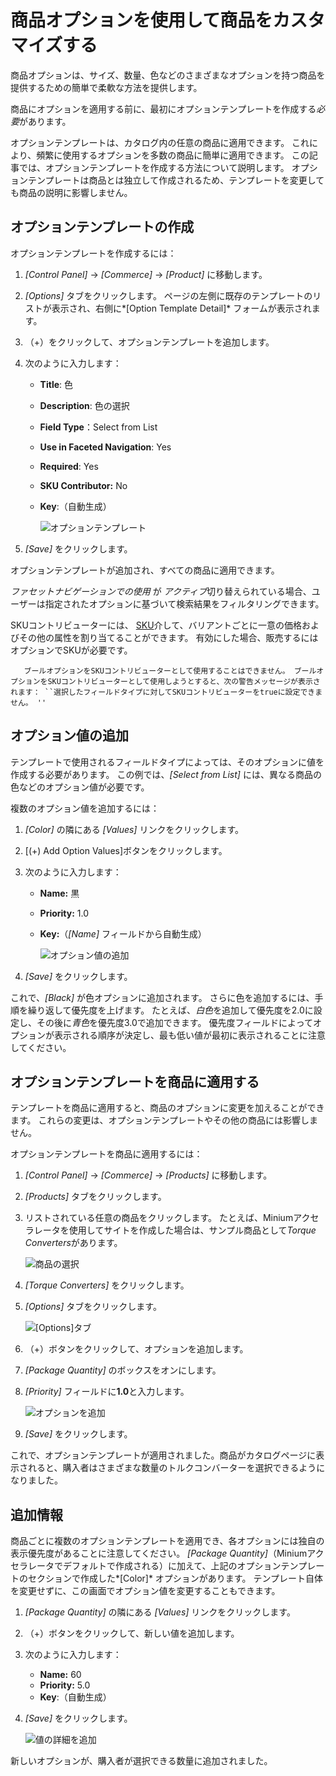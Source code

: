 # 商品オプションを使用して商品をカスタマイズする

商品オプションは、サイズ、数量、色などのさまざまなオプションを持つ商品を提供するための簡単で柔軟な方法を提供します。

商品にオプションを適用する前に、最初にオプションテンプレートを作成する*必要*があります。

オプションテンプレートは、カタログ内の任意の商品に適用できます。 これにより、頻繁に使用するオプションを多数の商品に簡単に適用できます。 この記事では、オプションテンプレートを作成する方法について説明します。 オプションテンプレートは商品とは独立して作成されるため、テンプレートを変更しても商品の説明に影響しません。

## オプションテンプレートの作成

オプションテンプレートを作成するには：

1.  *[Control Panel]* → *[Commerce]* → *[Product]* に移動します。

2.  *[Options]* タブをクリックします。 ページの左側に既存のテンプレートのリストが表示され、右側に*[Option Template Detail]* フォームが表示されます。

3.  （+）をクリックして、オプションテンプレートを追加します。

4.  次のように入力します：

      - **Title**: 色

      - **Description**: 色の選択

      - **Field Type**：Select from List

      - **Use in Faceted Navigation**: Yes

      - **Required**: Yes

      - **SKU Contributor:** No

      - **Key**:（自動生成）

        ![オプションテンプレート](./customizing-your-product-with-product-options/images/01.png)

5.  *[Save]* をクリックします。

オプションテンプレートが追加され、すべての商品に適用できます。

*ファセットナビゲーションでの使用* が *アクティブ*切り替えられている場合、ユーザーは指定されたオプションに基づいて検索結果をフィルタリングできます。

SKUコントリビューターには、 [SKU](./adding-skus-to-your-products.md)介して、バリアントごとに一意の価格およびその他の属性を割り当てることができます。 有効にした場合、販売するにはオプションでSKUが必要です。

``` warning::
   ブールオプションをSKUコントリビューターとして使用することはできません。 ブールオプションをSKUコントリビューターとして使用しようとすると、次の警告メッセージが表示されます： ``選択したフィールドタイプに対してSKUコントリビューターをtrueに設定できません。 ''
```

## オプション値の追加

テンプレートで使用されるフィールドタイプによっては、そのオプションに値を作成する必要があります。 この例では、*[Select from List]* には、異なる商品の色などのオプション値が必要です。

複数のオプション値を追加するには：

1.  *[Color]* の隣にある *[Values]* リンクをクリックします。

2.  [(+) Add Option Values]ボタンをクリックします。

3.  次のように入力します：

      - **Name:** 黒

      - **Priority:** 1.0

      - **Key:**（*[Name]* フィールドから自動生成）

        ![オプション値の追加](./customizing-your-product-with-product-options/images/02.png)

4.  *[Save]* をクリックします。

これで、*[Black]* が色オプションに追加されます。 さらに色を追加するには、手順を繰り返して優先度を上げます。 たとえば、*白色*を追加して優先度を2.0に設定し、その後に*青色*を優先度3.0で追加できます。 優先度フィールドによってオプションが表示される順序が決定し、最も低い値が最初に表示されることに注意してください。

## オプションテンプレートを商品に適用する

テンプレートを商品に適用すると、商品のオプションに変更を加えることができます。 これらの変更は、オプションテンプレートやその他の商品には影響しません。

オプションテンプレートを商品に適用するには：

1.  *[Control Panel]* → *[Commerce]* → *[Products]* に移動します。

2.  *[Products]* タブをクリックします。

3.  リストされている任意の商品をクリックします。 たとえば、Miniumアクセラレータを使用してサイトを作成した場合は、サンプル商品として*Torque Converters*があります。

    ![商品の選択](./customizing-your-product-with-product-options/images/03.png)

4.  *[Torque Converters]* をクリックします。

5.  *[Options]* タブをクリックします。

    ![[Options]タブ](./customizing-your-product-with-product-options/images/04.png)

6.  （+）ボタンをクリックして、オプションを追加します。

7.  *[Package Quantity]* のボックスをオンにします。

8.  *[Priority]* フィールドに**1.0**と入力します。

    ![オプションを追加](./customizing-your-product-with-product-options/images/05.png)

9.  *[Save]* をクリックします。

これで、オプションテンプレートが適用されました。商品がカタログページに表示されると、購入者はさまざまな数量のトルクコンバーターを選択できるようになりました。

## 追加情報

商品ごとに複数のオプションテンプレートを適用でき、各オプションには独自の表示優先度があることに注意してください。 *[Package Quantity]*（Miniumアクセラレータでデフォルトで作成される）に加えて、上記のオプションテンプレートのセクションで作成した*[Color]* オプションがあります。 テンプレート自体を変更せずに、この画面でオプション値を変更することもできます。

1.  *[Package Quantity]* の隣にある *[Values]* リンクをクリックします。

2.  （+）ボタンをクリックして、新しい値を追加します。

3.  次のように入力します：

      - **Name:** 60
      - **Priority:** 5.0
      - **Key**:（自動生成）

4.  *[Save]* をクリックします。

    ![値の詳細を追加](./customizing-your-product-with-product-options/images/06.png)

新しいオプションが、購入者が選択できる数量に追加されました。
